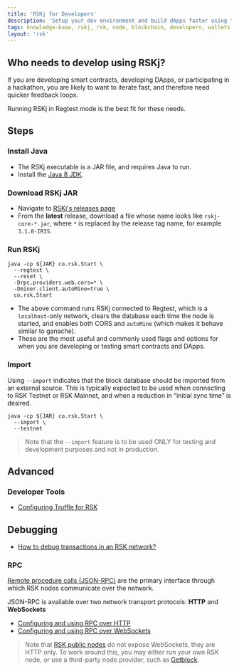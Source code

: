 ```yaml
---
title: 'RSKj for Developers'
description: 'Setup your dev environment and build dApps faster using this quick start guide'
tags: knowledge-base, rskj, rsk, node, blockchain, developers, wallets
layout: 'rsk'
---
```


## Who needs to develop using RSKj?

If you are developing smart contracts, developing DApps, or participating in a hackathon, you are likely to want to iterate fast, and therefore need quicker feedback loops.

Running RSKj in Regtest mode is the best fit for these needs.

## Steps

### Install Java

- The RSKj executable is a JAR file, and requires Java to run.
- Install the [Java 8 JDK](https://www.java.com/download/).
  
### Download RSKj JAR

- Navigate to [RSKj's releases page](https://github.com/rsksmart/rskj/releases)
- From the **latest** release, download a file whose name looks like
  `rskj-core-*.jar`, where `*` is replaced by the release tag name, for example `3.1.0-IRIS`.
  
### Run RSKj

```shell
java -cp ${JAR} co.rsk.Start \
  --regtest \
  --reset \
  -Drpc.providers.web.cors=* \
  -Dminer.client.autoMine=true \
  co.rsk.Start
```

- The above command runs RSKj connected to Regtest, which is a `localhost`-only network, clears the database each time the node is started,
and enables both CORS and `autoMine` (which makes it behave similar to ganache).
- These are the most useful and commonly used flags and options for when you are developing or testing smart contracts and DApps.

### Import

Using `--import` indicates that the block database should be imported from an external source. This is typically expected to be used when connecting to RSK Testnet or RSK Mainnet, and when a reduction in “initial sync time” is desired.

```shell
java -cp ${JAR} co.rsk.Start \
  --import \
  --testnet
```

> Note that the `--import` feature is to be used ONLY for testing and development purposes and not in production.

## Advanced

### Developer Tools

- [Configuring Truffle for RSK](/kb/configure-truffle-to-rsk/)

## Debugging

- [How to debug transactions in an RSK network?](https://stackoverflow.com/q/66144175/194982)

### RPC

[Remote procedure calls (JSON-RPC)](/rsk/node/architecture/json-rpc/) are the primary interface through which RSK nodes communicate over the network.

JSON-RPC is available over two network transport protocols: **HTTP** and **WebSockets**

- [Configuring and using RPC over HTTP](/rsk/node/architecture/json-rpc/)
- [Configuring and using RPC over WebSockets](/rsk/node/architecture/json-rpc/)

> Note that [RSK public nodes](/rsk/node/architecture/json-rpc/) do not expose WebSockets, they are HTTP only. To work around this, you may either run your own RSK node, or use a third-party node provider, such as [Getblock](/solutions/getblock/).